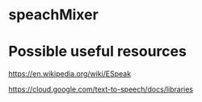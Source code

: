 # speachMixer

# Possible useful resources

https://en.wikipedia.org/wiki/ESpeak

https://cloud.google.com/text-to-speech/docs/libraries